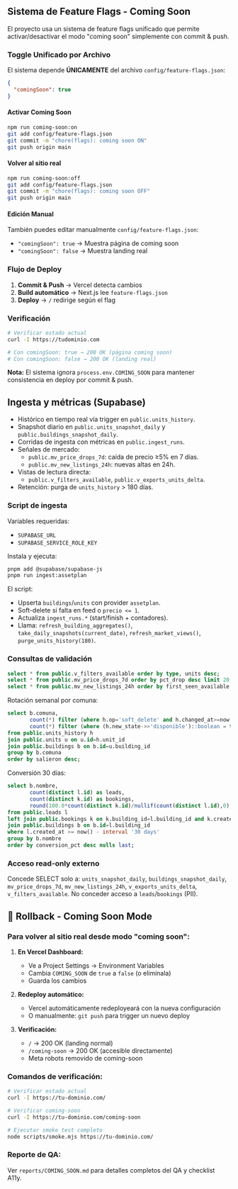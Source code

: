 ## Sistema de Feature Flags - Coming Soon

El proyecto usa un sistema de feature flags unificado que permite activar/desactivar el modo "coming soon" simplemente con commit & push.

### Toggle Unificado por Archivo

El sistema depende **ÚNICAMENTE** del archivo `config/feature-flags.json`:

```json
{
  "comingSoon": true
}
```

#### Activar Coming Soon
```bash
npm run coming-soon:on
git add config/feature-flags.json
git commit -m "chore(flags): coming soon ON"
git push origin main
```

#### Volver al sitio real
```bash
npm run coming-soon:off
git add config/feature-flags.json
git commit -m "chore(flags): coming soon OFF"
git push origin main
```

#### Edición Manual
También puedes editar manualmente `config/feature-flags.json`:
- `"comingSoon": true` → Muestra página de coming soon
- `"comingSoon": false` → Muestra landing real

### Flujo de Deploy

1. **Commit & Push** → Vercel detecta cambios
2. **Build automático** → Next.js lee `feature-flags.json`
3. **Deploy** → `/` redirige según el flag

### Verificación

```bash
# Verificar estado actual
curl -I https://tudominio.com

# Con comingSoon: true → 200 OK (página coming soon)
# Con comingSoon: false → 200 OK (landing real)
```

**Nota:** El sistema ignora `process.env.COMING_SOON` para mantener consistencia en deploy por commit & push.

## Ingesta y métricas (Supabase)

- Histórico en tiempo real vía trigger en `public.units_history`.
- Snapshot diario en `public.units_snapshot_daily` y `public.buildings_snapshot_daily`.
- Corridas de ingesta con métricas en `public.ingest_runs`.
- Señales de mercado:
  - `public.mv_price_drops_7d`: caída de precio ≥5% en 7 días.
  - `public.mv_new_listings_24h`: nuevas altas en 24h.
- Vistas de lectura directa:
  - `public.v_filters_available`, `public.v_exports_units_delta`.
- Retención: purga de `units_history` > 180 días.

### Script de ingesta

Variables requeridas:
- `SUPABASE_URL`
- `SUPABASE_SERVICE_ROLE_KEY`

Instala y ejecuta:
```bash
pnpm add @supabase/supabase-js
pnpm run ingest:assetplan
```

El script:
- Upserta `buildings`/`units` con provider `assetplan`.
- Soft-delete si falta en feed o `precio <= 1`.
- Actualiza `ingest_runs.*` (start/finish + contadores).
- Llama: `refresh_building_aggregates()`, `take_daily_snapshots(current_date)`,
  `refresh_market_views()`, `purge_units_history(180)`.

### Consultas de validación

```sql
select * from public.v_filters_available order by type, units desc;
select * from public.mv_price_drops_7d order by pct_drop desc limit 20;
select * from public.mv_new_listings_24h order by first_seen_available desc limit 20;
```

Rotación semanal por comuna:
```sql
select b.comuna,
       count(*) filter (where h.op='soft_delete' and h.changed_at>=now()-interval '7 days') as salieron,
       count(*) filter (where (h.new_state->>'disponible')::boolean = true and h.changed_at>=now()-interval '7 days') as entraron
from public.units_history h
join public.units u on u.id=h.unit_id
join public.buildings b on b.id=u.building_id
group by b.comuna
order by salieron desc;
```

Conversión 30 días:
```sql
select b.nombre,
       count(distinct l.id) as leads,
       count(distinct k.id) as bookings,
       round(100.0*count(distinct k.id)/nullif(count(distinct l.id),0),2) as conversion_pct
from public.leads l
left join public.bookings k on k.building_id=l.building_id and k.created_at >= now() - interval '30 days'
join public.buildings b on b.id=l.building_id
where l.created_at >= now() - interval '30 days'
group by b.nombre
order by conversion_pct desc nulls last;
```

### Acceso read-only externo

Concede SELECT solo a:
`units_snapshot_daily`, `buildings_snapshot_daily`, `mv_price_drops_7d`,
`mv_new_listings_24h`, `v_exports_units_delta`, `v_filters_available`.
No conceder acceso a `leads`/`bookings` (PII).

## 🚀 Rollback - Coming Soon Mode

### Para volver al sitio real desde modo "coming soon":

1. **En Vercel Dashboard:**
   - Ve a Project Settings → Environment Variables
   - Cambia `COMING_SOON` de `true` a `false` (o elimínala)
   - Guarda los cambios

2. **Redeploy automático:**
   - Vercel automáticamente redeployeará con la nueva configuración
   - O manualmente: `git push` para trigger un nuevo deploy

3. **Verificación:**
   - `/` → 200 OK (landing normal)
   - `/coming-soon` → 200 OK (accesible directamente)
   - Meta robots removido de coming-soon

### Comandos de verificación:

```bash
# Verificar estado actual
curl -I https://tu-dominio.com/

# Verificar coming-soon
curl -I https://tu-dominio.com/coming-soon

# Ejecutar smoke test completo
node scripts/smoke.mjs https://tu-dominio.com/
```

### Reporte de QA:
Ver `reports/COMING_SOON.md` para detalles completos del QA y checklist A11y.


